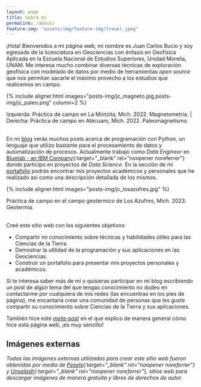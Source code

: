 ```yaml
---
layout: page
title: Sobre mí
permalink: /about/
feature-img: "assets/img/feature-img/travel.jpeg"
---
```


¡Hola! Bienvenidos a mi página web, mi nombre es Juan Carlos Bucio y soy egresado de la licenciatura en Geociencias con énfasis en Geofísica Aplicada en la Escuela Nacional de Estudios Superiores, Unidad Morelia, UNAM. Me interesa mucho combinar diversas técnicas de exploración geofísica con modelado de datos por medio de herramientas *open source* que nos permitan sacarle el máximo provecho a los estudios que realicemos en campo.

{% include aligner.html
  images="posts-img/jc_magneto.jpg,posts-img/jc_paleo.png"
  column=2
%}

<figcaption>Izquierda: Práctica de campo en La Mintzita, Mich. 2022. Magnetometría. | Derecha: Práctica de campo en Atécuaro, Mich. 2022. Paleomagnetismo.</figcaption>

<br>

En mi [blog](/) verás muchos posts acerca de programación con Python, un lenguaje que utilizo bastante para el procesamiento de datos y automatización de procesos. Actualmente trabajo como *Data Engineer* en [Bluetab - an IBM Company](https://bluetab.net/en/){:target="_blank" rel="noopener noreferrer"} donde participo en proyectos de *Data Science*. En la sección de mi [portafolio](/portafolio/) podrás encontrar mis proyectos académicos y personales que he realizado así como una descripción detallada de los mismos.

{% include aligner.html images="posts-img/jc_losazufres.jpg" %}
<figcaption>Práctica de campo en el campo geotérmico de Los Azufres, Mich. 2023. Geotermia.</figcaption>

<br>

Creé este sitio web con los siguientes objetivos:

- Compartir mi conocimiento sobre técnicas y habilidades útiles para las Ciencias de la Tierra.
- Demostrar la utilidad de la programación y sus aplicaciones en las Geociencias.
- Construir un portafolio para presentar mis proyectos personales y académicos.

Si te interesa saber más de mí o quisieras participar en mi blog escribiendo un post de algún tema del que tengas conocimiento no dudes en contactarme por cualquiera de mis redes (las encuentras en los pies de página), me encantaría crear una comunidad de personas que les guste compartir su conocimiento sobre Ciencias de la Tierra y sus aplicaciones.

También hice este [*meta-post*](/blog/2021/como-hacer-este-sitio) en el que explico de manera general cómo hice esta página web, ¡es muy sencillo!

## Imágenes externas
*Todas las imágenes externas utilizadas para crear este sitio web fueron obtenidas por medio de [Pexels](https://www.pexels.com/es-es/){:target="_blank" rel="noopener noreferrer"} y [Unsplash](https://unsplash.com/){:target="_blank" rel="noopener noreferrer"}, sitios web para descargar imágenes de manera gratuita y libres de derechos de autor.*
